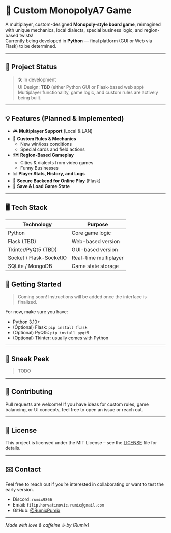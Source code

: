 # 🎲 Custom MonopolyA7 Game

A multiplayer, custom-designed **Monopoly-style board game**, reimagined with unique mechanics, local dialects, special business logic, and region-based twists!  
Currently being developed in **Python** — final platform (GUI or Web via Flask) to be determined.

---

## 🚧 Project Status

> 🛠 In development  
> UI Design: **TBD** (either Python GUI or Flask-based web app)  
> Multiplayer functionality, game logic, and custom rules are actively being built.

---

## 💡 Features (Planned & Implemented)

- 🎮 **Multiplayer Support** (Local & LAN)
- 🧠 **Custom Rules & Mechanics**  
  - New win/loss conditions    
  - Special cards and field actions
- 🗺️ **Region-Based Gameplay**  
  - Cities & dialects from video games 
  - Funny Businesses
- 📊 **Player Stats, History, and Logs**
- 🔐 **Secure Backend for Online Play** (Flask)
- 💾 **Save & Load Game State**

---

## 🖥️ Tech Stack

| Technology              | Purpose              |
|-------------------------|----------------------|
| Python                  | Core game logic      |
| Flask (TBD)             | Web-based version    |
| Tkinter/PyQt5 (TBD)     | GUI-based version    |
| Socket / Flask-SocketIO | Real-time multiplayer|
| SQLite / MongoDB        | Game state storage   |


## 🚀 Getting Started

> Coming soon! Instructions will be added once the interface is finalized.

For now, make sure you have:
- Python 3.10+
- (Optional) Flask: `pip install flask`
- (Optional) PyQt5: `pip install pyqt5`
- (Optional) Tkinter: usually comes with Python

---

## 📸 Sneak Peek

> TODO
> 

---

## 🤝 Contributing

Pull requests are welcome! If you have ideas for custom rules, game balancing, or UI concepts, feel free to open an issue or reach out.

---

## 📜 License

This project is licensed under the MIT License – see the [LICENSE](LICENSE) file for details.

---

## ✉️ Contact

Feel free to reach out if you’re interested in collaborating or want to test the early version.

- Discord: `rumix9866`
- Email: `filip.horvatinovic.rumic@gmail.com`
- GitHub: [@RumixPumix](https://github.com/RumixPumix)

---

*Made with love & caffeine ☕ by [Rumix]*
